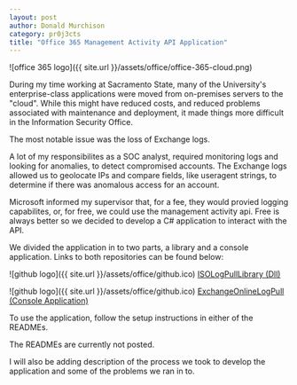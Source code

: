 ```yaml
---
layout: post
author: Donald Murchison
category: pr0j3cts
title: "Office 365 Management Activity API Application"
---
```


![office 365 logo]({{ site.url }}/assets/office/office-365-cloud.png)

During my time working at Sacramento State, many of the University's enterprise-class applications were moved from on-premises servers to the "cloud". While this might have reduced costs, and reduced problems associated with maintenance and deployment, it made things more difficult in the Information Security Office. 

The most notable issue was the loss of Exchange logs.

A lot of my responsibilites as a SOC analyst, required monitoring logs and looking for anomalies, to detect compromised accounts. The Exchange logs allowed us to geolocate IPs and compare fields, like useragent strings, to determine if there was anomalous access for an account. 

Microsoft informed my supervisor that, for a fee, they would provied logging capabilites, or, for free, we could use the management activity api. Free is always better so we decided to develop a C# application to interact with the API. 

We divided the application in to two parts, a library and a console application. Links to both repositories can be found below:

![github logo]({{ site.url }}/assets/office/github.ico) [ISOLogPullLibrary (Dll)](https://github.com/murchisd/ISOLogPullLibrary)

![github logo]({{ site.url }}/assets/office/github.ico) [ExchangeOnlineLogPull (Console Application)](https://github.com/murchisd/ExchangeOnlineLogPull)

To use the application, follow the setup instructions in either of the READMEs.

The READMEs are currently not posted.

I will also be adding description of the process we took to develop the application and some of the problems we ran in to.



